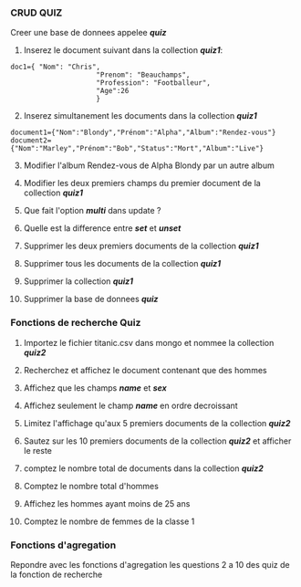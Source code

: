 ### CRUD QUIZ ###

Creer une base de donnees appelee ***quiz***

1) Inserez le document suivant dans la collection ***quiz1***:
```
doc1={ "Nom": "Chris",
                     "Prenom": "Beauchamps", 
                     "Profession": "Footballeur",
                     "Age":26 
                     }
 ```
                     
2) Inserez simultanement les documents dans la collection ***quiz1***

```
document1={"Nom":"Blondy","Prénom":"Alpha","Album":"Rendez-vous"}
document2={"Nom":"Marley","Prénom":"Bob","Status":"Mort","Album":"Live"}
```

3) Modifier l'album Rendez-vous de Alpha Blondy par un autre album

4) Modifier les deux premiers champs du premier document de la collection ***quiz1***

5) Que fait l'option ***multi*** dans update ?

6) Quelle est la difference entre ***set*** et ***unset***

7) Supprimer les deux premiers documents de la collection ***quiz1***

8) Supprimer tous les documents de la collection ***quiz1***

9) Supprimer la collection ***quiz1***

10) Supprimer la base de donnees ***quiz***


### Fonctions de recherche Quiz ###

1) Importez le fichier titanic.csv dans mongo et nommee la collection ***quiz2***

2) Recherchez et affichez le document contenant que des hommes

3) Affichez que les champs ***name*** et ***sex***

4) Affichez seulement le champ ***name*** en ordre decroissant

5) Limitez l'affichage qu'aux 5 premiers documents de la collection ***quiz2***

6) Sautez sur les 10 premiers documents de la collection ***quiz2*** et afficher le reste

7) comptez le nombre total de documents dans la collection ***quiz2***

8) Comptez le nombre total d'hommes

9) Affichez les hommes ayant moins de 25 ans 

10) Comptez le nombre de femmes de la classe 1 


### Fonctions d'agregation ###

Repondre avec les fonctions d'agregation les questions 2 a 10 des quiz de la fonction de recherche 


